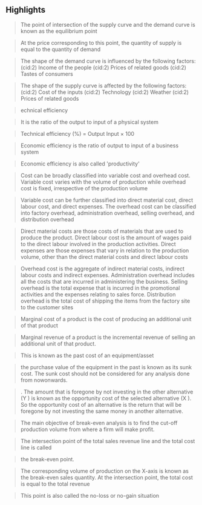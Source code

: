 ## Highlights

 
   > The  point  of  intersection  of  the  supply  curve  and the demand curve is known as the equilibrium point

 
   > At the price corresponding to this point, the quantity of supply is equal to the quantity of demand

 
   > The  shape  of  the  demand  curve  is  influenced  by  the  following  factors: (cid:2) Income  of  the  people (cid:2) Prices  of  related  goods (cid:2) Tastes  of  consumers

 
   > The  shape  of  the  supply  curve  is  affected  by  the  following  factors: (cid:2) Cost  of  the  inputs (cid:2) Technology (cid:2) Weather (cid:2) Prices  of  related  goods

 
   > echnical efficiency

 
   > It  is  the  ratio  of  the  output  to  input  of  a  physical  system

 
   > Technical efficiency (%) = Output Input × 100

 
   > Economic  efficiency  is  the  ratio  of  output  to  input  of  a  business  system

 
   > Economic efficiency is also called 'productivity'

 
   > Cost  can  be  broadly  classified  into  variable  cost  and  overhead  cost.  Variable cost  varies  with  the  volume  of  production  while  overhead  cost  is  fixed, irrespective  of  the  production  volume

 
   > Variable cost can be further classified into direct material cost, direct labour cost,  and  direct  expenses.  The  overhead  cost  can  be  classified  into  factory overhead,  administration  overhead,  selling  overhead,  and  distribution overhead

 
   > Direct  material  costs  are  those  costs  of  materials  that  are  used  to  produce the product. Direct labour cost is the amount of wages paid to the direct labour involved  in  the  production  activities.  Direct  expenses  are  those  expenses  that vary  in  relation  to  the  production  volume,  other  than  the  direct  material  costs and  direct  labour  costs

 
   > Overhead  cost  is  the  aggregate  of  indirect  material  costs,  indirect  labour costs and indirect expenses. Administration overhead includes all the costs that are incurred in administering the business. Selling overhead is the total expense that  is  incurred  in  the  promotional  activities  and  the  expenses  relating  to  sales force.  Distribution  overhead  is  the  total  cost  of  shipping  the  items  from  the factory  site  to  the  customer  sites

 
   > Marginal  cost  of  a  product  is  the  cost  of  producing  an  additional  unit  of  that product

 
   > Marginal revenue of a product is the incremental revenue of selling an additional unit  of  that  product.

 
   > This  is  known  as  the  past  cost  of  an  equipment/asset

 
   > the  purchase  value  of  the  equipment  in  the  past  is known as its sunk cost. The sunk cost should not be considered for any analysis done  from  nowonwards.

 
   > . The amount that is foregone by not investing in the other alternative (Y ) is known as the opportunity cost of the selected alternative (X ). So the opportunity cost of an alternative is the return that will be foregone by not investing the same money  in  another  alternative.

 
   > The  main  objective  of  break-even  analysis  is  to  find  the  cut-off  production volume  from  where  a  firm  will  make  profit.

 
   > The intersection point of the total sales revenue line and the total cost line  is called

 
   > the break-even point.

 
   > The corresponding volume of production on the X-axis is known as the break-even sales quantity. At the intersection point, the total cost is  equal  to  the  total  revenue

 
   > This  point  is  also  called  the  no-loss  or  no-gain situation

